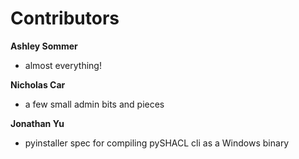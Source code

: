 # Contributors

**Ashley Sommer**
* almost everything!

**Nicholas Car**
* a few small admin bits and pieces

**Jonathan Yu**
* pyinstaller spec for compiling pySHACL cli as a Windows binary

